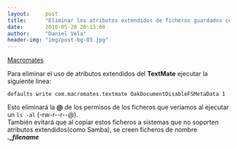 ```yaml
---
layout:     post
title:      "Eliminar los atributos extendidos de ficheros guardados con Textmate"
date:       2010-05-28 20:13:00
author:     "Daniel Vela"
header-img: "img/post-bg-03.jpg"
---
```


[Macromates](http://manual.macromates.com/en/saving_files.html)  

Para eliminar el uso de atributos extendidos del **TextMate** ejecutar la siguiente linea:

	defaults write com.macromates.textmate OakDocumentDisableFSMetaData 1  

Esto eliminará la **@** de los permisos de los ficheros que veríamos al ejecutar un `ls -al` (-rw-r--r--@).  
También evitará que al copiar estos ficheros a sistemas que no soporten atributos extendidos(como Samba), se creen ficheros de nombre ***._filename***